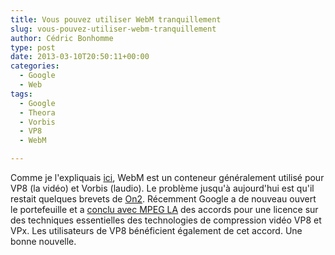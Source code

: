 ```yaml
---
title: Vous pouvez utiliser WebM tranquillement
slug: vous-pouvez-utiliser-webm-tranquillement
author: Cédric Bonhomme
type: post
date: 2013-03-10T20:50:11+00:00
categories:
  - Google
  - Web
tags:
  - Google
  - Theora
  - Vorbis
  - VP8
  - WebM

---
```

Comme je l'expliquais [ici][1], WebM est un conteneur généralement utilisé pour VP8 (la vidéo) et Vorbis (laudio). Le problème jusqu'à aujourd'hui est qu'il restait quelques brevets de [On2][2]. Récemment Google a de nouveau ouvert le portefeuille et a [conclu avec MPEG LA][3] des accords pour une licence sur des techniques essentielles des technologies de compression vidéo VP8 et VPx. Les utilisateurs de VP8 bénéficient également de cet accord. Une bonne nouvelle.

 [1]: https://www.cedricbonhomme.org/2010/10/11/webm-vp8-theora-et-vorbis/
 [2]: http://www.on2.com/
 [3]: http://www.businesswire.com/news/home/20130307006192/en/Google-MPEG-LA-Announce-Agreement-Covering-VP8

